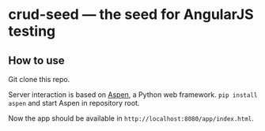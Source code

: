 
# crud-seed — the seed for AngularJS testing

## How to use

Git clone this repo.

Server interaction is based on [Aspen](http://aspen.io), a Python web framework. `pip install aspen` and start Aspen in repository root.

Now the app should be available in `http://localhost:8080/app/index.html`.

